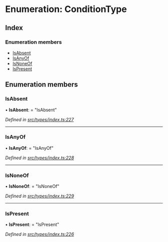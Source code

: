 # Enumeration: ConditionType

## Index

### Enumeration members

* [IsAbsent](types.conditiontype.md#isabsent)
* [IsAnyOf](types.conditiontype.md#isanyof)
* [IsNoneOf](types.conditiontype.md#isnoneof)
* [IsPresent](types.conditiontype.md#ispresent)

## Enumeration members

###  IsAbsent

• **IsAbsent**: = "IsAbsent"

*Defined in [src/types/index.ts:227](https://github.com/PolymathNetwork/polymesh-sdk/blob/6d34df1/src/types/index.ts#L227)*

___

###  IsAnyOf

• **IsAnyOf**: = "IsAnyOf"

*Defined in [src/types/index.ts:228](https://github.com/PolymathNetwork/polymesh-sdk/blob/6d34df1/src/types/index.ts#L228)*

___

###  IsNoneOf

• **IsNoneOf**: = "IsNoneOf"

*Defined in [src/types/index.ts:229](https://github.com/PolymathNetwork/polymesh-sdk/blob/6d34df1/src/types/index.ts#L229)*

___

###  IsPresent

• **IsPresent**: = "IsPresent"

*Defined in [src/types/index.ts:226](https://github.com/PolymathNetwork/polymesh-sdk/blob/6d34df1/src/types/index.ts#L226)*
